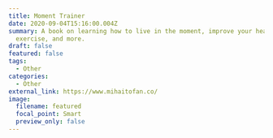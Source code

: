 ```yaml
---
title: Moment Trainer
date: 2020-09-04T15:16:00.004Z
summary: A book on learning how to live in the moment, improve your health, do
  exercise, and more.
draft: false
featured: false
tags:
  - Other
categories:
  - Other
external_link: https://www.mihaitofan.co/
image:
  filename: featured
  focal_point: Smart
  preview_only: false
---
```

